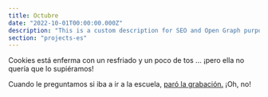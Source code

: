 ```yaml
---
title: Octubre
date: "2022-10-01T00:00:00.000Z"
description: "This is a custom description for SEO and Open Graph purposes, rather than the default generated excerpt. Simply add a description field to the frontmatter."
section: "projects-es"
---
```


Cookies está enferma con un resfriado y un poco de tos ... ¡pero ella no quería que lo supiéramos!

Cuando le preguntamos si iba a ir a la escuela, [paró la grabación.](https://youtu.be/c15OhQZ3YXg) ¡Oh, no!
